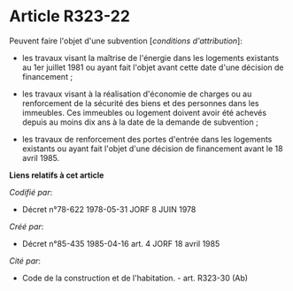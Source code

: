 # Article R323-22

Peuvent faire l'objet d'une subvention [*conditions d'attribution*]:

- les travaux visant la maîtrise de l'énergie dans les logements existants au 1er juillet 1981 ou ayant fait l'objet avant
cette date d'une décision de financement ;

- les travaux visant à la réalisation d'économie de charges ou au renforcement de la sécurité des biens et des personnes dans
les immeubles. Ces immeubles ou logement doivent avoir été achevés depuis au moins dix ans à la date de la demande de
subvention ;

- les travaux de renforcement des portes d'entrée dans les logements existants ou ayant fait l'objet d'une décision de
financement avant le 18 avril 1985.

**Liens relatifs à cet article**

_Codifié par_:

  - Décret n°78-622 1978-05-31 JORF 8 JUIN 1978

_Créé par_:

  - Décret n°85-435 1985-04-16 art. 4 JORF 18 avril 1985

_Cité par_:

  - Code de la construction et de l'habitation. - art. R323-30 (Ab)
